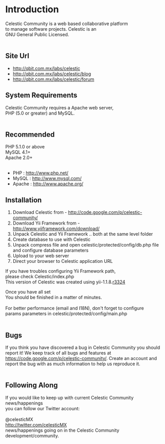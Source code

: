 

# Introduction #
Celestic Community is a web based collaborative platform <br>
to manage software projects. Celestic is an <br>
GNU General Public Licensed.<br>
<br>
<h2>Site Url</h2>
<ul><li><a href='http://qbit.com.mx/labs/celestic'>http://qbit.com.mx/labs/celestic</a>
</li><li><a href='http://qbit.com.mx/labs/celestic/blog'>http://qbit.com.mx/labs/celestic/blog</a>
</li><li><a href='http://qbit.com.mx/labs/celestic/forum'>http://qbit.com.mx/labs/celestic/forum</a></li></ul>

<h2>System Requirements</h2>
Celestic Community requires a Apache web server, <br>
PHP (5.0 or greater) and MySQL.<br>
<br>
<h2>Recommended</h2>
PHP 5.1.0 or above<br>
MySQL 4.1+<br>
Apache 2.0+<br>
<br>
<ul><li>PHP    : <a href='http://www.php.net/'>http://www.php.net/</a>
</li><li>MySQL  : <a href='http://www.mysql.com/'>http://www.mysql.com/</a>
</li><li>Apache : <a href='http://www.apache.org/'>http://www.apache.org/</a></li></ul>

<h2>Installation</h2>
<ol><li>Download Celestic from - <a href='http://code.google.com/p/celestic-community/'>http://code.google.com/p/celestic-community/</a>
</li><li>Download Yii Framework from - <a href='http://www.yiiframework.com/download/'>http://www.yiiframework.com/download/</a>
</li><li>Unpack Celestic and Yii Framework .. both at the same level folder<br>
</li><li>Create database to use with Celestic<br>
</li><li>Unpack compress file and open celestic/protected/config/db.php file and configure database parameters<br>
</li><li>Upload to your web server<br>
</li><li>Direct your browser to Celestic application URL</li></ol>

If you have troubles configuring Yii Framework path, <br>
please check Celestic/index.php<br>
This version of Celestic was created using yii-1.1.8.<a href='https://code.google.com/p/celestic-community/source/detail?r=3324'>r3324</a>

Once you have all set<br>
You should be finished in a matter of minutes.<br>
<br>
For better performance (email and I18N), don't forget to configure <br>
params parameters in celestic/protected/config/main.php<br>
<br>
<h2>Bugs</h2>
If you think you have discovered a bug in Celestic Community you should <br>
report it! We keep track of all bugs and features at <br>
<a href='https://code.google.com/p/celestic-community/'>https://code.google.com/p/celestic-community/</a>. Create an account and <br>
report the bug with as much information to help us reproduce it.<br>
<br>
<h2>Following Along</h2>
If you would like to keep up with current Celestic Community news/happenings <br>
you can follow our Twitter account:<br>
<br>
@celesticMX<br>
<a href='http://twitter.com/celesticMX'>http://twitter.com/celesticMX</a><br>
news/happenings going on in the Celestic Community development/community.